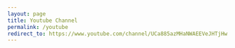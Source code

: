 ```yaml
---
layout: page
title: Youtube Channel
permalink: /youtube
redirect_to: https://www.youtube.com/channel/UCa885azMHaNWAEEVeJHTjHw
---
```


